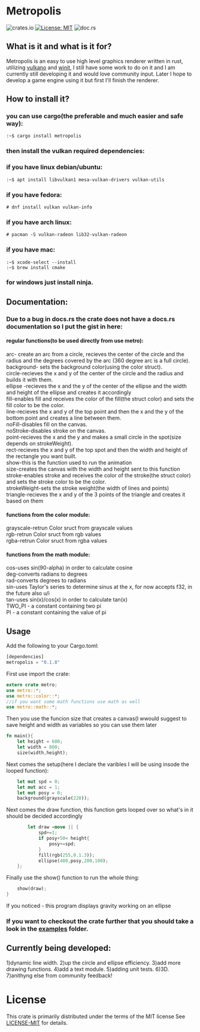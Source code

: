 # Metropolis
![crates.io](https://img.shields.io/crates/v/metropolis.svg) [![License: MIT](https://img.shields.io/badge/License-MIT-yellow.svg)](https://opensource.org/licenses/MIT) ![doc.rs](https://docs.rs/metropolis/badge.svg?version=0.1.8)
## What is it and what is it for?

Metropolis is an easy to use high level graphics renderer written in rust, utilizing [vulkano](https://crates.io/crates/vulkano) and [winit](https://crates.io/crates/winit),
I still have some work to do on it and I am currently still developing it and would love community input.
Later I hope to develop a game engine using it but first I'll finish the renderer.
## How to install it?

### you can use cargo(the preferable and much easier and safe way):
```console
:~$ cargo install metropolis
```
### then install the vulkan required dependencies:
### if you have linux debian/ubuntu:
```console
:~$ apt install libvulkan1 mesa-vulkan-drivers vulkan-utils
```
### if you have fedora:
```console
# dnf install vulkan vulkan-info
```
### if you have arch linux:
```console
# pacman -S vulkan-radeon lib32-vulkan-radeon
```
### if you have mac:
```console
:~$ xcode-select --install
:~$ brew install cmake
```
### for windows just install ninja.
## Documentation:
### Due to a bug in docs.rs the crate does not have a docs.rs documentation so I put the gist in here:
#### regular functions(to be used directly from use metro):
arc- create an arc from a circle, recieves the center of the circle and the radius and the degrees covered by the arc (360 degree arc is a full circle).</br>
background- sets the background color(using the color struct).</br>
circle-recieves the x and y of the center of the circle and the radius and builds it with them.</br>
ellipse	-recieves the x and the y of the center of the ellipse and the width and height of the ellipse and creates it accordingly</br>
fill-enables fill and receives the color of the fill(the struct color) and sets the fill color to be the color.</br>
line-recieves the x and y of the top point and then the x and the y of the bottom point and creates a line between them.</br>
noFill-disables fill on the canvas.</br>
noStroke-disables stroke on the canvas.</br>
point-recieves the x and the y and makes a small circle in the spot(size depends on strokeWeight).</br>
rect-recieves the x and y of the top spot and then the width and height of the rectangle you want built.</br>
show-this is the function used to run the animation</br>
size-creates the canvas with the width and height sent to this function</br>
stroke-enables stroke and receives the color of the stroke(the struct color) and sets the stroke color to be the color.</br>
strokeWeight-sets the stroke weight(the width of lines and points)</br>
triangle-recieves the x and y of the 3 points of the triangle and creates it based on them</br>
#### functions from the color module:
grayscale-retrun Color sruct from grayscale values</br>
rgb-retrun Color sruct from rgb values</br>
rgba-retrun Color sruct from rgba values</br>
#### functions from the math module:
cos-uses sin(90-alpha) in order to calculate cosine</br>
deg-converts radians to degrees</br>
rad-converts degrees to radians</br>
sin-uses Taylor's series to determine sinus at the x, for now accepts f32, in the future also u/i</br>
tan-uses sin(x)/cos(x) in order to calculate tan(x)</br>
TWO_PI - a constant containing two pi</br>
PI - a constant containing the value of pi</br>
## Usage

Add the following to your Cargo.toml:
```rust
[dependencies]
metropolis = "0.1.8"
```
First use import the crate:
```rust
extern crate metro;  
use metro::*; 
use metro::color::*; 
//if you want some math functions use math as well
use metro::math::*;
```

Then you use the funcion size that creates a canvas(I wwould suggest to save height and width as variables so you can use them later
```rust
fn main(){                                                             
	let height = 600;
	let width = 800;
	size(width,height);
```
Next comes the setup(here I declare the varibles I will be using insode the looped function):
```rust
	let mut spd = 0;
	let mut acc = 1;
	let mut posy = 0;
	background(grayscale(220));
```
Next comes the draw function, this function gets looped over so what's in it should be decided accordingly
```rust
    	let draw =move || {
        	spd+=1;
        	if posy+50< height{
	            posy+=spd;
        	}
 	     	fill(rgb(255,0.1.3));
	       	ellipse(400,posy,200,100);
	};
```
Finally use the show() function to run the whole thing:
```rust
	show(draw);
}
```
If you noticed - this program displays gravity working on an ellipse

### If you want to checkout the crate further that you should take a look in the [examples](https://github.com/GuyL99/metropolis/tree/master/examples) folder.
## Currently being developed:
1)dynamic line width.
2)up the circle and ellipse efficiency.
3)add more drawing functions.
4)add a text module.
5)adding unit tests.
6)3D.
7)anithyng else from community feedback!

# License 
This crate is primarily distributed under the terms of the MIT license
See  [LICENSE-MIT](https://github.com/GuyL99/metropolis/blob/master/LICENSE) for details.
